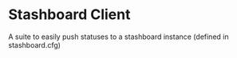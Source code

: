 Stashboard Client
===

A suite to easily push statuses to a stashboard instance (defined in stashboard.cfg)
